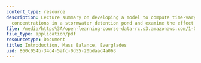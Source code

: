 ```yaml
---
content_type: resource
description: Lecture summary on developing a model to compute time-varying phosphorous
  concentrations in a stormwater detention pond and examine the effect of pond size.
file: /media/https%3A/open-learning-course-data-rc.s3.amazonaws.com/1-020-ecology-ii-engineering-for-sustainability-spring-2008/860c054b34c45afc0d5520bdaad4a063_lec1_2.pdf
file_type: application/pdf
resourcetype: Document
title: Introduction, Mass Balance, Everglades
uid: 860c054b-34c4-5afc-0d55-20bdaad4a063
---
```

